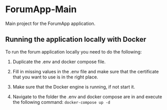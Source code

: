 # ForumApp-Main

Main project for the ForumApp application.

## Running the application locally with Docker

To run the forum application locally you need to do the following:

1. Duplicate the .env and docker compose file.

2. Fill in missing values in the .env file and make sure that the certificate that you want to use is in the right place.

3. Make sure that the Docker engine is running, if not start it.

4. Navigate to the folder the .env and docker compose are in and execute the following command: ```docker-compose up -d```

